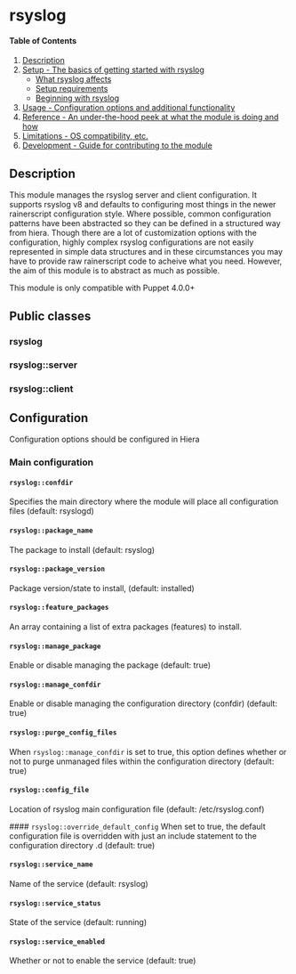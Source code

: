 # rsyslog

#### Table of Contents

1. [Description](#description)
1. [Setup - The basics of getting started with rsyslog](#setup)
    * [What rsyslog affects](#what-rsyslog-affects)
    * [Setup requirements](#setup-requirements)
    * [Beginning with rsyslog](#beginning-with-rsyslog)
1. [Usage - Configuration options and additional functionality](#usage)
1. [Reference - An under-the-hood peek at what the module is doing and how](#reference)
1. [Limitations - OS compatibility, etc.](#limitations)
1. [Development - Guide for contributing to the module](#development)

## Description

This module manages the rsyslog server and client configuration. It supports rsyslog v8 and defaults to configuring most things in the newer rainerscript configuration style.  Where possible, common configuration patterns have been abstracted so they can be defined in a structured way from hiera.  Though there are a lot of customization options with the configuration, highly complex rsyslog configurations are not easily represented in simple data structures and in these circumstances you may have to provide raw rainerscript code to acheive what you need.  However, the aim of this module is to abstract as much as possible.

This module is only compatible with Puppet 4.0.0+

## Public classes

### rsyslog
### rsyslog::server
### rsyslog::client


## Configuration

Configuration options should be configured in Hiera

### Main configuration

#### `rsyslog::confdir`
Specifies the main directory where the module will place all configuration files (default: rsyslogd)

#### `rsyslog::package_name`
The package to install (default: rsyslog)

#### `rsyslog::package_version`
Package version/state to install, (default: installed)

#### `rsyslog::feature_packages`
An array containing a list of extra packages (features) to install.

#### `rsyslog::manage_package`
Enable or disable managing the package (default: true)

#### `rsyslog::manage_confdir`
Enable or disable managing the configuration directory (confdir) (default: true)

#### `rsyslog::purge_config_files`
When `rsyslog::manage_confdir` is set to true, this option defines whether or not to purge unmanaged files within the configuration directory (default: true)

#### `rsyslog::config_file`
Location of rsyslog main configuration file (default: /etc/rsyslog.conf)

#### `rsyslog::override_default_config`
When set to true, the default configuration file is overridden with just an include statement to the configuration directory .d (default: true)

#### `rsyslog::service_name`
Name of the service (default: rsyslog)

#### `rsyslog::service_status`
State of the service (default: running)

#### `rsyslog::service_enabled`
Whether or not to enable the service (default: true)

